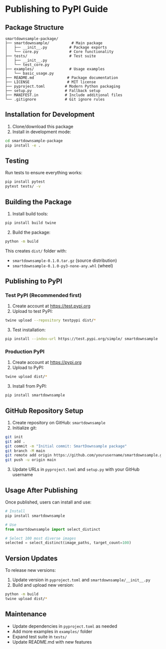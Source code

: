 # Publishing to PyPI Guide

## Package Structure
```
smartdownsample-package/
├── smartdownsample/          # Main package
│   ├── __init__.py          # Package exports
│   └── core.py              # Core functionality
├── tests/                   # Test suite
│   ├── __init__.py
│   └── test_core.py
├── examples/                # Usage examples
│   └── basic_usage.py
├── README.md               # Package documentation
├── LICENSE                 # MIT license
├── pyproject.toml         # Modern Python packaging
├── setup.py               # Fallback setup
├── MANIFEST.in            # Include additional files
└── .gitignore             # Git ignore rules
```

## Installation for Development

1. Clone/download this package
2. Install in development mode:
```bash
cd smartdownsample-package
pip install -e .
```

## Testing

Run tests to ensure everything works:
```bash
pip install pytest
pytest tests/ -v
```

## Building the Package

1. Install build tools:
```bash
pip install build twine
```

2. Build the package:
```bash
python -m build
```

This creates `dist/` folder with:
- `smartdownsample-0.1.0.tar.gz` (source distribution)
- `smartdownsample-0.1.0-py3-none-any.whl` (wheel)

## Publishing to PyPI

### Test PyPI (Recommended first)

1. Create account at https://test.pypi.org
2. Upload to test PyPI:
```bash
twine upload --repository testpypi dist/*
```
3. Test installation:
```bash
pip install --index-url https://test.pypi.org/simple/ smartdownsample
```

### Production PyPI

1. Create account at https://pypi.org
2. Upload to PyPI:
```bash
twine upload dist/*
```
3. Install from PyPI:
```bash
pip install smartdownsample
```

## GitHub Repository Setup

1. Create repository on GitHub: `smartdownsample`
2. Initialize git:
```bash
git init
git add .
git commit -m "Initial commit: SmartDownsample package"
git branch -M main
git remote add origin https://github.com/yourusername/smartdownsample.git
git push -u origin main
```

3. Update URLs in `pyproject.toml` and `setup.py` with your GitHub username

## Usage After Publishing

Once published, users can install and use:

```python
# Install
pip install smartdownsample

# Use
from smartdownsample import select_distinct

# Select 100 most diverse images
selected = select_distinct(image_paths, target_count=100)
```

## Version Updates

To release new versions:

1. Update version in `pyproject.toml` and `smartdownsample/__init__.py`
2. Build and upload new version:
```bash
python -m build
twine upload dist/*
```

## Maintenance

- Update dependencies in `pyproject.toml` as needed
- Add more examples in `examples/` folder
- Expand test suite in `tests/`
- Update README.md with new features